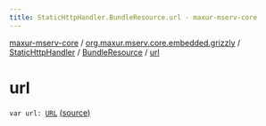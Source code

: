 ```yaml
---
title: StaticHttpHandler.BundleResource.url - maxur-mserv-core
---
```


[maxur-mserv-core](../../../index.html) / [org.maxur.mserv.core.embedded.grizzly](../../index.html) / [StaticHttpHandler](../index.html) / [BundleResource](index.html) / [url](.)

# url

`var url: `[`URL`](http://docs.oracle.com/javase/8/docs/api/java/net/URL.html) [(source)](https://github.com/myunusov/maxur-mserv/tree/master/maxur-mserv-core/src/main/kotlin/org/maxur/mserv/core/embedded/grizzly/StaticHttpHandler.kt#L188)